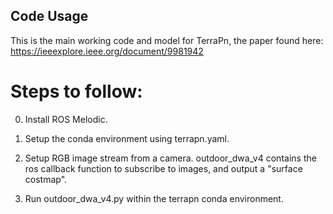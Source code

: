 ## Code Usage

This is the main working code and model for TerraPn, the paper found here: https://ieeexplore.ieee.org/document/9981942

# Steps to follow:

0. Install ROS Melodic.

1. Setup the conda environment using terrapn.yaml.

2. Setup RGB image stream from a camera. outdoor_dwa_v4 contains the ros callback function to subscribe to images, and output a 
"surface costmap".

3. Run outdoor_dwa_v4.py within the terrapn conda environment. 